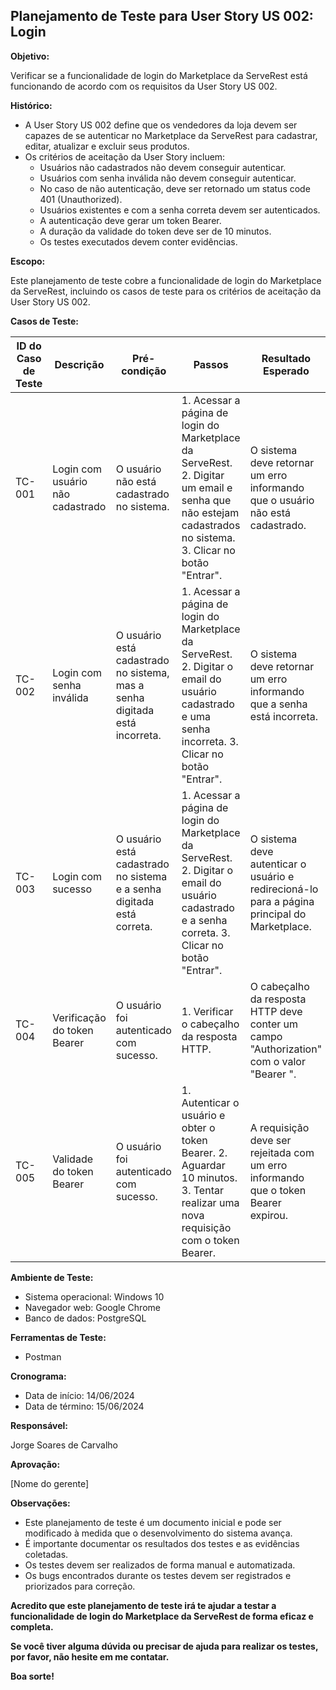 ## Planejamento de Teste para User Story US 002: Login

**Objetivo:**

Verificar se a funcionalidade de login do Marketplace da ServeRest está funcionando de acordo com os requisitos da User Story US 002.

**Histórico:**

* A User Story US 002 define que os vendedores da loja devem ser capazes de se autenticar no Marketplace da ServeRest para cadastrar, editar, atualizar e excluir seus produtos.
* Os critérios de aceitação da User Story incluem:
    * Usuários não cadastrados não devem conseguir autenticar.
    * Usuários com senha inválida não devem conseguir autenticar.
    * No caso de não autenticação, deve ser retornado um status code 401 (Unauthorized).
    * Usuários existentes e com a senha correta devem ser autenticados.
    * A autenticação deve gerar um token Bearer.
    * A duração da validade do token deve ser de 10 minutos.
    * Os testes executados devem conter evidências.

**Escopo:**

Este planejamento de teste cobre a funcionalidade de login do Marketplace da ServeRest, incluindo os casos de teste para os critérios de aceitação da User Story US 002.

**Casos de Teste:**

| ID do Caso de Teste | Descrição | Pré-condição | Passos | Resultado Esperado | Automatizar | |
|---|---|---|---|---|---|---|
| TC-001 | Login com usuário não cadastrado | O usuário não está cadastrado no sistema. | 1. Acessar a página de login do Marketplace da ServeRest. 2. Digitar um email e senha que não estejam cadastrados no sistema. 3. Clicar no botão "Entrar". | O sistema deve retornar um erro informando que o usuário não está cadastrado. |  ✔ | |
| TC-002 | Login com senha inválida | O usuário está cadastrado no sistema, mas a senha digitada está incorreta. | 1. Acessar a página de login do Marketplace da ServeRest. 2. Digitar o email do usuário cadastrado e uma senha incorreta. 3. Clicar no botão "Entrar". | O sistema deve retornar um erro informando que a senha está incorreta. | | |
| TC-003 | Login com sucesso | O usuário está cadastrado no sistema e a senha digitada está correta. | 1. Acessar a página de login do Marketplace da ServeRest. 2. Digitar o email do usuário cadastrado e a senha correta. 3. Clicar no botão "Entrar". | O sistema deve autenticar o usuário e redirecioná-lo para a página principal do Marketplace. | | |
| TC-004 | Verificação do token Bearer | O usuário foi autenticado com sucesso. | 1. Verificar o cabeçalho da resposta HTTP. | O cabeçalho da resposta HTTP deve conter um campo "Authorization" com o valor "Bearer <token>". | ✔| |
| TC-005 | Validade do token Bearer | O usuário foi autenticado com sucesso. | 1. Autenticar o usuário e obter o token Bearer. 2. Aguardar 10 minutos. 3. Tentar realizar uma nova requisição com o token Bearer. | A requisição deve ser rejeitada com um erro informando que o token Bearer expirou. | | |

**Ambiente de Teste:**

* Sistema operacional: Windows 10
* Navegador web: Google Chrome
* Banco de dados: PostgreSQL

**Ferramentas de Teste:**

* Postman

**Cronograma:**

* Data de início: 14/06/2024
* Data de término: 15/06/2024

**Responsável:**

Jorge Soares de Carvalho

**Aprovação:**

[Nome do gerente]

**Observações:**

* Este planejamento de teste é um documento inicial e pode ser modificado à medida que o desenvolvimento do sistema avança.
* É importante documentar os resultados dos testes e as evidências coletadas.
* Os testes devem ser realizados de forma manual e automatizada.
* Os bugs encontrados durante os testes devem ser registrados e priorizados para correção.

**Acredito que este planejamento de teste irá te ajudar a testar a funcionalidade de login do Marketplace da ServeRest de forma eficaz e completa.**

**Se você tiver alguma dúvida ou precisar de ajuda para realizar os testes, por favor, não hesite em me contatar.**

**Boa sorte!**
